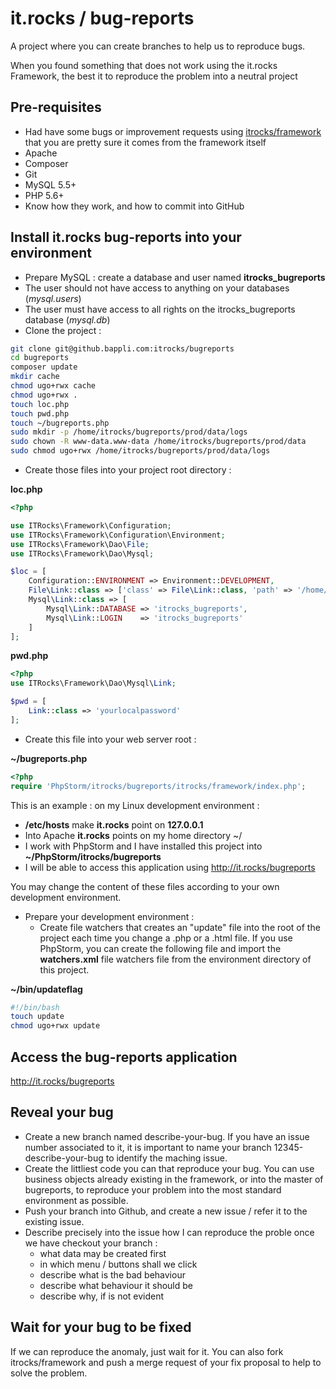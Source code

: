 # it.rocks / bug-reports

A project where you can create branches to help us to reproduce bugs.

When you found something that does not work using the it.rocks Framework, the best it to reproduce
the problem into a neutral project

## Pre-requisites

- Had have some bugs or improvement requests using [itrocks/framework](https://github.com/itrocks/framework) that you are pretty sure it comes from the framework itself
- Apache
- Composer
- Git
- MySQL 5.5+
- PHP 5.6+
- Know how they work, and how to commit into GitHub

## Install it.rocks bug-reports into your environment

- Prepare MySQL : create a database and user named **itrocks_bugreports**
- The user should not have access to anything on your databases (*mysql.users*)
- The user must have access to all rights on the itrocks_bugreports database (*mysql.db*)
- Clone the project :

```bash
git clone git@github.bappli.com:itrocks/bugreports
cd bugreports
composer update
mkdir cache
chmod ugo+rwx cache
chmod ugo+rwx .
touch loc.php
touch pwd.php
touch ~/bugreports.php
sudo mkdir -p /home/itrocks/bugreports/prod/data/logs
sudo chown -R www-data.www-data /home/itrocks/bugreports/prod/data
sudo chmod ugo+rwx /home/itrocks/bugreports/prod/data/logs
```

- Create those files into your project root directory :

**loc.php**

```php
<?php

use ITRocks\Framework\Configuration;
use ITRocks\Framework\Configuration\Environment;
use ITRocks\Framework\Dao\File;
use ITRocks\Framework\Dao\Mysql;

$loc = [
	Configuration::ENVIRONMENT => Environment::DEVELOPMENT,
	File\Link::class => ['class' => File\Link::class, 'path' => '/home/itrocks/bugreports/prod/data'],
	Mysql\Link::class => [
		Mysql\Link::DATABASE => 'itrocks_bugreports',
		Mysql\Link::LOGIN    => 'itrocks_bugreports'
	]
];
```

**pwd.php**

```php
<?php
use ITRocks\Framework\Dao\Mysql\Link;

$pwd = [
	Link::class => 'yourlocalpassword'
];
```

- Create this file into your web server root :

**~/bugreports.php**

```php
<?php
require 'PhpStorm/itrocks/bugreports/itrocks/framework/index.php';
```

This is an example : on my Linux development environment :

- **/etc/hosts** make **it.rocks** point on **127.0.0.1**
- Into Apache **it.rocks** points on my home directory ~/
- I work with PhpStorm and I have installed this project into **~/PhpStorm/itrocks/bugreports**  
- I will be able to access this application using http://it.rocks/bugreports

You may change the content of these files according to your own development environment.

- Prepare your development environment :
    - Create file watchers that creates an "update" file into the root of the project each time you change a .php or a .html file. If you use PhpStorm, you can create the following file and import the **watchers.xml** file watchers file from the environment directory of this project.

**~/bin/updateflag**

```bash
#!/bin/bash
touch update
chmod ugo+rwx update
```

## Access the bug-reports application

http://it.rocks/bugreports

## Reveal your bug

- Create a new branch named describe-your-bug. If you have an issue number associated to it, it is important to name your branch 12345-describe-your-bug to identify the maching issue.
- Create the littliest code you can that reproduce your bug. You can use business objects already existing in the framework, or into the master of bugreports, to reproduce your problem into the most standard environment as possible.
- Push your branch into Github, and create a new issue / refer it to the existing issue.
- Describe precisely into the issue how I can reproduce the proble once we have checkout your branch :
    - what data may be created first
    - in which menu / buttons shall we click
    - describe what is the bad behaviour
    - describe what behaviour it should be
    - describe why, if is not evident

## Wait for your bug to be fixed

If we can reproduce the anomaly, just wait for it.
You can also fork itrocks/framework and push a merge request of your fix proposal to help to solve the problem. 
